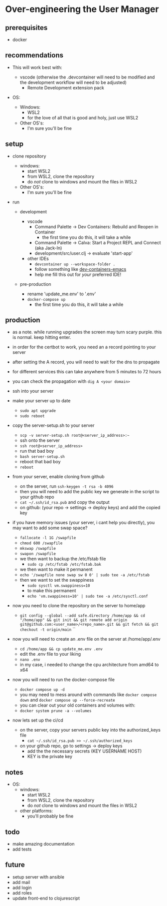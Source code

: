 # Over-engineering the User Manager

## prerequisites

- docker

## recommendations

- This will work best with:
  - vscode (otherwise the .devcontainer will need to be modified and the development workflow will need to be adjusted)
    - Remote Development extension pack

- OS:
  - Windows:
    - WSL2
    - for the love of all that is good and holy, just use WSL2
  - Other OS's:
    - I'm sure you'll be fine

## setup

- clone repository
  - windows:
    - start WSL2
    - from WSL2, clone the repository
    - do _not_ clone to windows and mount the files in WSL2
  - Other OS's:
    - I'm sure you'll be fine

- run
  - development
    - vscode
      - Command Palette -> Dev Containers: Rebuild and Reopen in Container
        - the first time you do this, it will take a while
      - Command Palette -> Calva: Start a Project REPL and Connect (aka Jack-In)
      - development/src/user.clj -> evaluate 'start-app'
    - other IDEs
      - ``devcontainer up --workspace-folder .``
      - follow something like [dev-containers-emacs](https://happihacking.com/blog/posts/2023/dev-containers-emacs/)
      - help me fill this out for _your_ preferred IDE!

  - pre-production
    - rename 'update_me.env' to '.env'
    - ``docker-compose up``
      - the first time you do this, it will take a while

## production

- as a note. while running upgrades the screen may turn scary purple. this is normal. keep hitting enter.

- in order for the certbot to work, you need an a record pointing to your server
- after setting the A record, you will need to wait for the dns to propagate
- for different services this can take anywhere from 5 minutes to 72 hours
- you can check the propagation with ``dig A <your domain>``

- ssh into your server
- make your server up to date
  - ``sudo apt upgrade``
  - ``sudo reboot``
- copy the server-setup.sh to your server
  - ``scp -v server-setup.sh root@<server_ip_address>:~``
  - ssh onto the server
  - ``ssh root@<server_ip_address>``
  - run that bad boy
  - ``bash server-setup.sh``
  - reboot that bad boy
  - ``reboot``

- from your server, enable cloning from github
  - on the server, run ``ssh-keygen -t rsa -b 4096``
  - then you will need to add the public key we generate in the script to your github repo
  - ``cat ~/.ssh/id_rsa.pub`` and copy the output
  - on github: (your repo -> settings -> deploy keys) and add the copied key

- if you have memory issues (your server, i cant help you directly), you may want to add some swap space?
  - ``fallocate -l 1G /swapfile``
  - ``chmod 600 /swapfile``
  - ``mkswap /swapfile``
  - ``swapon /swapfile``
  - we then want to backup the /etc/fstab file
    - ``sudo cp /etc/fstab /etc/fstab.bak``
  - we then want to make it permanent
  - ``echo '/swapfile none swap sw 0 0' | sudo tee -a /etc/fstab``
  - then we want to set the swappiness
    - ``sudo sysctl vm.swappiness=10``
    - to make this permanent
    - ``echo 'vm.swappiness=10' | sudo tee -a /etc/sysctl.conf``

- now you need to clone the repository on the server to home/app
  - ``git config --global --add safe.directory /home/app && cd "/home/app" && git init && git remote add origin git@github.com:<user_name>/<repo_name>.git && git fetch && git checkout -t origin/main``
``

- now you will need to create an .env file on the server at /home/app/.env
  - ``cd /home/app && cp update_me.env .env``
  - edit the .env file to your liking
  - ``nano .env``
  - in my case, i needed to change the cpu architecture from amd64 to x64

- now you will need to run the docker-compose file
  - ``docker compose up -d``
  - you may need to mess around with commands like ``docker compose down`` and ``docker compose up --force-recreate``
  - you can clear out your old containers and volumes with:
  - ``docker system prune -a --volumes``

- now lets set up the ci/cd
  - on the server, copy your servers public key into the authorized_keys file
    - ``cat ~/.ssh/id_rsa.pub >> ~/.ssh/authorized_keys``
  - on your github repo, go to settings -> deploy keys
    - add the the necessary secrets (KEY USERNAME HOST)
    - KEY is the private key

## notes

- OS:
  - windows:
    - start WSL2
    - from WSL2, clone the repository
    - do _not_ clone to windows and mount the files in WSL2
  - other platforms:
    - you'll probably be fine

## todo

- make amazing documentation
- add tests

## future

- setup server with ansible
- add mail
- add login
- add roles
- update front-end to clojurescript
